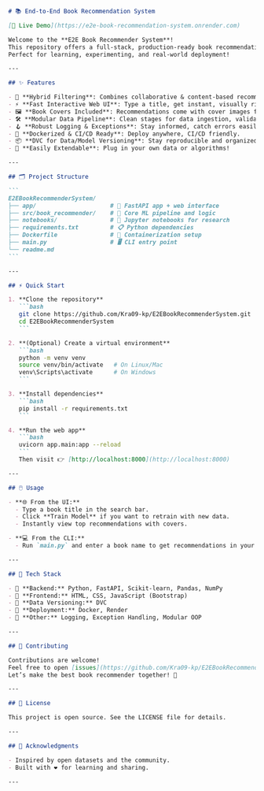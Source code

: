 ````markdown name=README.md
# 📚 End-to-End Book Recommendation System

[🚀 Live Demo](https://e2e-book-recommendation-system.onrender.com)

Welcome to the **E2E Book Recommender System**!  
This repository offers a full-stack, production-ready book recommendation engine. Leveraging collaborative and content-based filtering, it suggests the best books for you—complete with eye-catching covers. Built with Python, modern ML tools, and a beautiful web app frontend.  
Perfect for learning, experimenting, and real-world deployment!  

---

## ✨ Features

- 🤝 **Hybrid Filtering**: Combines collaborative & content-based recommendations for superior results.
- ⚡ **Fast Interactive Web UI**: Type a title, get instant, visually rich book suggestions.
- 🖼️ **Book Covers Included**: Recommendations come with cover images for a delightful UX.
- 🛠️ **Modular Data Pipeline**: Clean stages for data ingestion, validation, training, and serving.
- 🪝 **Robust Logging & Exceptions**: Stay informed, catch errors easily.
- 🐳 **Dockerized & CI/CD Ready**: Deploy anywhere, CI/CD friendly.
- 📦 **DVC for Data/Model Versioning**: Stay reproducible and organized.
- 🔄 **Easily Extendable**: Plug in your own data or algorithms!

---

## 🗂️ Project Structure

```
E2EBookRecommenderSystem/
├── app/                     # 🚦 FastAPI app + web interface
├── src/book_recommender/    # 🧠 Core ML pipeline and logic
├── notebooks/               # 📓 Jupyter notebooks for research
├── requirements.txt         # 📋 Python dependencies
├── Dockerfile               # 🐳 Containerization setup
├── main.py                  # 🖥️ CLI entry point
└── readme.md
```

---

## ⚡ Quick Start

1. **Clone the repository**
   ```bash
   git clone https://github.com/Kra09-kp/E2EBookRecommenderSystem.git
   cd E2EBookRecommenderSystem
   ```

2. **(Optional) Create a virtual environment**
   ```bash
   python -m venv venv
   source venv/bin/activate   # On Linux/Mac
   venv\Scripts\activate      # On Windows
   ```

3. **Install dependencies**
   ```bash
   pip install -r requirements.txt
   ```

4. **Run the web app**
   ```bash
   uvicorn app.main:app --reload
   ```
   Then visit 👉 [http://localhost:8000](http://localhost:8000)

---

## 🖱️ Usage

- **🌐 From the UI:**  
  - Type a book title in the search bar.
  - Click **Train Model** if you want to retrain with new data.
  - Instantly view top recommendations with covers.

- **💻 From the CLI:**  
  - Run `main.py` and enter a book name to get recommendations in your terminal.

---

## 🧰 Tech Stack

- 🐍 **Backend:** Python, FastAPI, Scikit-learn, Pandas, NumPy
- 🎨 **Frontend:** HTML, CSS, JavaScript (Bootstrap)
- 📁 **Data Versioning:** DVC
- 🐳 **Deployment:** Docker, Render
- 📜 **Other:** Logging, Exception Handling, Modular OOP

---

## 🤝 Contributing

Contributions are welcome!  
Feel free to open [issues](https://github.com/Kra09-kp/E2EBookRecommenderSystem/issues) or submit PRs for suggestions and improvements.  
Let’s make the best book recommender together! 🚀

---

## 🪪 License

This project is open source. See the LICENSE file for details.

---

## 🙏 Acknowledgments

- Inspired by open datasets and the community.
- Built with ❤️ for learning and sharing.

---
````
